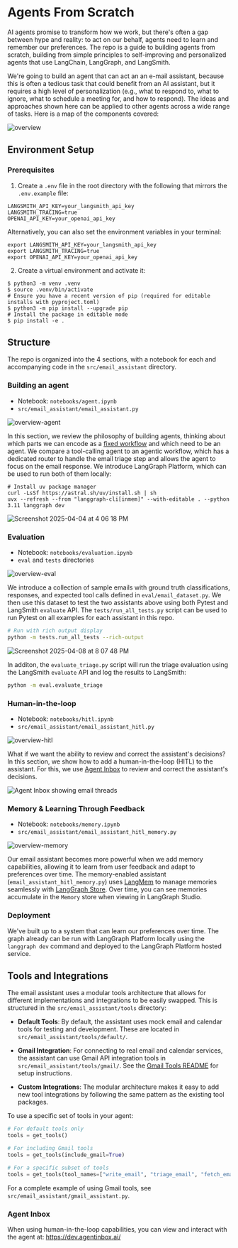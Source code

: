 # Agents From Scratch 

AI agents promise to transform how we work, but there's often a gap between hype and reality: to act on our behalf, agents need to learn and remember our preferences. The repo is a guide to building agents from scratch, building from simple principles to self-improving and personalized agents that use LangChain, LangGraph, and LangSmith. 

We're going to build an agent that can act an an e-mail assistant, because this is often a tedious task that could benefit from an AI assistant, but it requires a high level of personalization (e.g., what to respond to, what to ignore, what to schedule a meeting for, and how to respond). The ideas and approaches shown here can be applied to other agents across a wide range of tasks. Here is a map of the components covered:

![overview](notebooks/img/overview.png)

## Environment Setup 

### Prerequisites

1. Create a `.env` file in the root directory with the following that mirrors the `.env.example` file:

```shell
LANGSMITH_API_KEY=your_langsmith_api_key
LANGSMITH_TRACING=true
OPENAI_API_KEY=your_openai_api_key
```

Alternatively, you can also set the environment variables in your terminal:
```shell
export LANGSMITH_API_KEY=your_langsmith_api_key
export LANGSMITH_TRACING=true
export OPENAI_API_KEY=your_openai_api_key
```

2. Create a virtual environment and activate it:
```shell
$ python3 -m venv .venv
$ source .venv/bin/activate
# Ensure you have a recent version of pip (required for editable installs with pyproject.toml)
$ python3 -m pip install --upgrade pip
# Install the package in editable mode
$ pip install -e .
```

## Structure 

The repo is organized into the 4 sections, with a notebook for each and accompanying code in the `src/email_assistant` directory.

### Building an agent 
* Notebook: `notebooks/agent.ipynb`
* `src/email_assistant/email_assistant.py`

![overview-agent](notebooks/img/overview_agent.png)

In this section, we review the philosophy of building agents, thinking about which parts we can encode as a [fixed workflow](https://langchain-ai.github.io/langgraph/tutorials/workflows/) and which need to be an agent. We compare a tool-calling agent to an agentic workflow, which has a dedicated router to handle the email triage step and allows the agent to focus on the email response. We introduce LangGraph Platform, which can be used to run both of them locally:
```shell
# Install uv package manager
curl -LsSf https://astral.sh/uv/install.sh | sh
uvx --refresh --from "langgraph-cli[inmem]" --with-editable . --python 3.11 langgraph dev
```

![Screenshot 2025-04-04 at 4 06 18 PM](notebooks/img/studio.png)

### Evaluation 
* Notebook: `notebooks/evaluation.ipynb`
* `eval` and `tests` directories

![overview-eval](notebooks/img/overview_eval.png)

We introduce a collection of sample emails with ground truth classifications, responses, and expected tool calls defined in `eval/email_dataset.py`. We then use this dataset to test the two assistants above using both Pytest and LangSmith `evaluate` API. The `tests/run_all_tests.py` script can be used to run Pytest on all examples for each assistant in this repo.

```bash
# Run with rich output display
python -m tests.run_all_tests --rich-output
```

![Screenshot 2025-04-08 at 8 07 48 PM](notebooks/img/eval.png)

In additon, the `evaluate_triage.py` script will run the triage evaluation using the LangSmith `evaluate` API and log the results to LangSmith:

```bash
python -m eval.evaluate_triage
```

### Human-in-the-loop 
* Notebook: `notebooks/hitl.ipynb`
* `src/email_assistant/email_assistant_hitl.py`

![overview-hitl](notebooks/img/overview_hitl.png)

What if we want the ability to review and correct the assistant's decisions? In this section, we show how to add a human-in-the-loop (HITL) to the assistant. For this, we use [Agent Inbox](https://github.com/langchain-ai/agent-inbox) to review and correct the assistant's decisions.

![Agent Inbox showing email threads](notebooks/img/agent-inbox.png)


### Memory & Learning Through Feedback 
* Notebook: `notebooks/memory.ipynb`
* `src/email_assistant/email_assistant_hitl_memory.py`

![overview-memory](notebooks/img/overview_memory.png)  

Our email assistant becomes more powerful when we add memory capabilities, allowing it to learn from user feedback and adapt to preferences over time. The memory-enabled assistant (`email_assistant_hitl_memory.py`) uses [LangMem](https://langchain-ai.github.io/langmem/) to manage memories seamlessly with [LangGraph Store](https://langchain-ai.github.io/langgraph/concepts/memory/#long-term-memory). Over time, you can see memories accumulate in the `Memory` store when viewing in LangGraph Studio.

### Deployment 

We've built up to a system that can learn our preferences over time. The graph already can be run with LangGraph Platform locally using the `langgraph dev` command and deployed to the LangGraph Platform hosted service.

## Tools and Integrations

The email assistant uses a modular tools architecture that allows for different implementations and integrations to be easily swapped. This is structured in the `src/email_assistant/tools` directory:

- **Default Tools**: By default, the assistant uses mock email and calendar tools for testing and development. These are located in `src/email_assistant/tools/default/`.

- **Gmail Integration**: For connecting to real email and calendar services, the assistant can use Gmail API integration tools in `src/email_assistant/tools/gmail/`. See the [Gmail Tools README](src/email_assistant/tools/gmail/README.md) for setup instructions.

- **Custom Integrations**: The modular architecture makes it easy to add new tool integrations by following the same pattern as the existing tool packages.

To use a specific set of tools in your agent:

```python
# For default tools only
tools = get_tools()

# For including Gmail tools
tools = get_tools(include_gmail=True)

# For a specific subset of tools
tools = get_tools(tool_names=["write_email", "triage_email", "fetch_emails_tool"])
```

For a complete example of using Gmail tools, see `src/email_assistant/gmail_assistant.py`.

### Agent Inbox

When using human-in-the-loop capabilities, you can view and interact with the agent at:
https://dev.agentinbox.ai/
